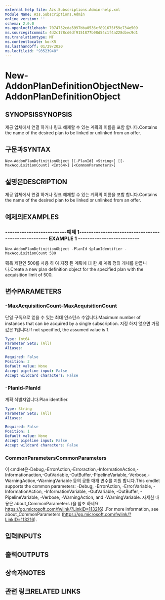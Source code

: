 ```yaml
---
external help file: Azs.Subscriptions.Admin-help.xml
Module Name: Azs.Subscriptions.Admin
online version: ''
schema: 2.0.0
ms.openlocfilehash: 7074752cda5997bba0536cf891675f59e734e509
ms.sourcegitcommit: 4d2c178cd6df9151877b08d54c1f4a228dbec9d1
ms.translationtype: MT
ms.contentlocale: ko-KR
ms.lasthandoff: 01/29/2020
ms.locfileid: "93523948"
---
```

# <span data-ttu-id="28932-101">New-AddonPlanDefinitionObject</span><span class="sxs-lookup"><span data-stu-id="28932-101">New-AddonPlanDefinitionObject</span></span>

## <span data-ttu-id="28932-102">SYNOPSIS</span><span class="sxs-lookup"><span data-stu-id="28932-102">SYNOPSIS</span></span>
<span data-ttu-id="28932-103">제공 업체에서 연결 하거나 링크 해제할 수 있는 계획의 이름을 포함 합니다.</span><span class="sxs-lookup"><span data-stu-id="28932-103">Contains the name of the desired plan to be linked or unlinked from an offer.</span></span>

## <span data-ttu-id="28932-104">구문과</span><span class="sxs-lookup"><span data-stu-id="28932-104">SYNTAX</span></span>

```
New-AddonPlanDefinitionObject [[-PlanId] <String>] [[-MaxAcquisitionCount] <Int64>] [<CommonParameters>]
```

## <span data-ttu-id="28932-105">설명은</span><span class="sxs-lookup"><span data-stu-id="28932-105">DESCRIPTION</span></span>
<span data-ttu-id="28932-106">제공 업체에서 연결 하거나 링크 해제할 수 있는 계획의 이름을 포함 합니다.</span><span class="sxs-lookup"><span data-stu-id="28932-106">Contains the name of the desired plan to be linked or unlinked from an offer.</span></span>

## <span data-ttu-id="28932-107">예제의</span><span class="sxs-lookup"><span data-stu-id="28932-107">EXAMPLES</span></span>

### <span data-ttu-id="28932-108">--------------------------예제 1--------------------------</span><span class="sxs-lookup"><span data-stu-id="28932-108">-------------------------- EXAMPLE 1 --------------------------</span></span>
```
New-AddonPlanDefinitionObject -PlanId $planIdentifier -MaxAcquisitionCount 500
```

<span data-ttu-id="28932-109">획득 제한인 500를 사용 하 여 지정 된 계획에 대 한 새 계획 정의 개체를 만듭니다.</span><span class="sxs-lookup"><span data-stu-id="28932-109">Create a new plan definition object for the specified plan with the acquisition limit of 500.</span></span>

## <span data-ttu-id="28932-110">변수</span><span class="sxs-lookup"><span data-stu-id="28932-110">PARAMETERS</span></span>

### <span data-ttu-id="28932-111">-MaxAcquisitionCount</span><span class="sxs-lookup"><span data-stu-id="28932-111">-MaxAcquisitionCount</span></span>
<span data-ttu-id="28932-112">단일 구독으로 얻을 수 있는 최대 인스턴스 수입니다.</span><span class="sxs-lookup"><span data-stu-id="28932-112">Maximum number of instances that can be acquired by a single subscription.</span></span>
<span data-ttu-id="28932-113">지정 하지 않으면 가정 값은 1입니다.</span><span class="sxs-lookup"><span data-stu-id="28932-113">If not specified, the assumed value is 1.</span></span>

```yaml
Type: Int64
Parameter Sets: (All)
Aliases: 

Required: False
Position: 2
Default value: None
Accept pipeline input: False
Accept wildcard characters: False
```

### <span data-ttu-id="28932-114">-PlanId</span><span class="sxs-lookup"><span data-stu-id="28932-114">-PlanId</span></span>
<span data-ttu-id="28932-115">계획 식별자입니다.</span><span class="sxs-lookup"><span data-stu-id="28932-115">Plan identifier.</span></span>

```yaml
Type: String
Parameter Sets: (All)
Aliases: 

Required: False
Position: 1
Default value: None
Accept pipeline input: False
Accept wildcard characters: False
```

### <span data-ttu-id="28932-116">CommonParameters</span><span class="sxs-lookup"><span data-stu-id="28932-116">CommonParameters</span></span>
<span data-ttu-id="28932-117">이 cmdlet은-Debug,-ErrorAction,-Erroraction,-InformationAction,-Informationaction,-OutVariable,-OutBuffer,-PipelineVariable,-Verbose,-WarningAction,-WarningVariable 등의 공통 매개 변수를 지원 합니다.</span><span class="sxs-lookup"><span data-stu-id="28932-117">This cmdlet supports the common parameters: -Debug, -ErrorAction, -ErrorVariable, -InformationAction, -InformationVariable, -OutVariable, -OutBuffer, -PipelineVariable, -Verbose, -WarningAction, and -WarningVariable.</span></span> <span data-ttu-id="28932-118">자세한 내용은 about_CommonParameters (을 참조 하세요 https://go.microsoft.com/fwlink/?LinkID=113216) .</span><span class="sxs-lookup"><span data-stu-id="28932-118">For more information, see about_CommonParameters (https://go.microsoft.com/fwlink/?LinkID=113216).</span></span>

## <span data-ttu-id="28932-119">입력</span><span class="sxs-lookup"><span data-stu-id="28932-119">INPUTS</span></span>

## <span data-ttu-id="28932-120">출력</span><span class="sxs-lookup"><span data-stu-id="28932-120">OUTPUTS</span></span>

## <span data-ttu-id="28932-121">상속자</span><span class="sxs-lookup"><span data-stu-id="28932-121">NOTES</span></span>

## <span data-ttu-id="28932-122">관련 링크</span><span class="sxs-lookup"><span data-stu-id="28932-122">RELATED LINKS</span></span>

